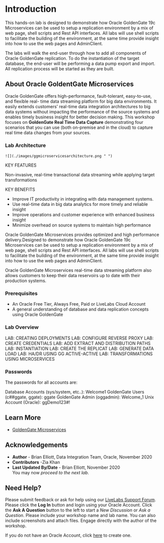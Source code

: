 # Introduction

This hands-on lab is designed to demonstrate how Oracle GoldenGate 19c Microservices can be used to setup a replication environment by a mix of web page, shell scripts and Rest API interfaces.  All labs will use shell scripts to facilitate the building of the environment, at the same time provide insight into how to use the web pages and AdminClient.

The labs will walk the end-user through how to add all components of Oracle GoldenGate replication.  To do the instantiation of the target database, the end-user will be performing a data pump export and import.  All replication process will be started as they are built.

## About Oracle GoldentGate Microservices
Oracle GoldenGate offers high-performance, fault-tolerant, easy-to-use, and flexible real- time data streaming platform for big data environments. It easily extends customers’ real-time data integration architectures to big data systems without impacting the performance of the source systems and enables timely business insight for better decision making. This workshop focuses on **GoldenGate Real Time Data Capture** demonstrating four scenarios that you can use (both on-premise and in the cloud) to capture real time data changes from your sources.

### Lab Architecture
    ![](./images/ggmicroservicesarchitecture.png " ")

KEY FEATURES

Non-invasive, real-time transactional data streaming while applying target transformations

KEY BENEFITS

- Improve IT productivity in integrating with data management systems.
- Use real-time data in big data analytics for more timely and reliable insight
- Improve operations and customer experience with enhanced business insight
- Minimize overhead on source systems to maintain high performance

Oracle GoldenGate Microservices provides optimized and high performance delivery.Designed to demonstrate how Oracle GoldenGate 19c Microservices can be used to setup a replication environment by a mix of web page, shell scripts and Rest API interfaces.  All labs will use shell scripts to facilitate the building of the environment, at the same time provide insight into how to use the web pages and AdminClient.  

Oracle GoldenGate Microservices real-time data streaming platform also allows customers to keep their data reservoirs up to date with their production systems.

### Prerequisites
* An Oracle Free Tier, Always Free, Paid or LiveLabs Cloud Account
* A general understanding of database and data replication concepts using Oracle GoldenGate

### Lab Overview

LAB: CREATING DEPLOYMENTS
LAB: CONFIGURE REVERSE PROXY
LAB: CREATE CREDENTIALS
LAB: ADD EXTRACT AND DISTRIBUTION PATHS
LAB: INSTANTIATION
LAB: CREATE THE REPLICAT
LAB: GENERATE DATA LOAD
LAB: HA/DR USING GG ACTIVE-ACTIVE
LAB: TRANSFORMATIONS USING MICROSERVICES

### Passwords

The passwords for all accounts are:

Database Accounts (sys/system, etc..): Welcome1
GoldenGate Users (c##ggate, ggate): ggate
GoldenGate Admin (oggadmin): Welcome_1
Unix Account (Oracle): ggDemo123#!


## Learn More

* [GoldenGate Microservices](https://docs.oracle.com/en/middleware/goldengate/core/19.1/installing/installingmicroservices-architecture-oracle-goldengate.html#GUID-2E805D77-8362-460A-BA61D267FC303863 )

## Acknowledgements
* **Author** - Brian Elliott, Data Integration Team, Oracle, November 2020
* **Contributors** -Zia Khan
* **Last Updated By/Date** - Brian Elliott, November 2020
\
You may now *proceed to the next lab*.

## Need Help?
Please submit feedback or ask for help using our [LiveLabs Support Forum](https://community.oracle.com/tech/developers/categories/goldengate-on-premises). Please click the **Log In** button and login using your Oracle Account. Click the **Ask A Question** button to the left to start a *New Discussion* or *Ask a Question*.  Please include your workshop name and lab name.  You can also include screenshots and attach files.  Engage directly with the author of the workshop.

If you do not have an Oracle Account, click [here](https://profile.oracle.com/myprofile/account/create-account.jspx) to create one.